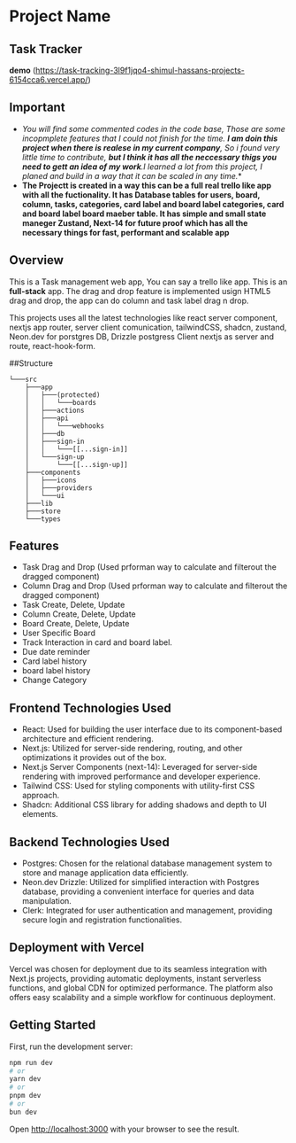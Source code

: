 # Project Name
## Task Tracker  
**demo**  (https://task-tracking-3l9f1jqo4-shimul-hassans-projects-6154cca6.vercel.app/)

## Important
- **You will find some commented codes in the code base, Those are some incopmplete features that I could not finish for the time. ***I am doin this project when there is realese in my current company***, So i found very little time to contribute, **but I think it has all the neccessary thigs you need to gett an idea of my work***.I learned a lot from this project, I planed and build in a way that it can be scaled in any time.** 
- **The Projectt is created in a way this can be a full real trello like app with all the fuctionality. It has Database tables for users, board, column, tasks, categories, card label and board label categories, card and board label board maeber table. It has simple and small state maneger Zustand, Next-14 for future proof which has all the necessary things for fast, performant and scalable app**


## Overview
This is a Task management web app, You can say a trello like app. This is an **full-stack** app. The drag and drop feature is implemented usign HTML5 drag and drop, the app can do column and task label drag n drop. 

This projects uses all the latest technologies like react server component, nextjs app router, server client comunication, tailwindCSS, shadcn, zustand, Neon.dev for porstgres DB, Drizzle postgress Client nextjs as server and route, react-hook-form.

##Structure
```
└───src
    ├───app
    │   ├───(protected)
    │   │   └───boards
    │   ├───actions
    │   ├───api
    │   │   └───webhooks
    │   ├───db
    │   ├───sign-in
    │   │   └───[[...sign-in]]
    │   └───sign-up
    │       └───[[...sign-up]]
    ├───components
    │   ├───icons
    │   ├───providers
    │   └───ui
    ├───lib
    ├───store
    └───types
```

## Features

- Task Drag and Drop (Used prforman way to calculate and filterout the dragged component)
- Column Drag and Drop  (Used prforman way to calculate and filterout the dragged component)
- Task Create, Delete, Update
- Column Create, Delete, Update
- Board Create, Delete, Update
- User Specific Board
- Track Interaction in card and board label.
- Due date reminder
- Card label history
- board label history
- Change Category

## Frontend Technologies Used

- React: Used for building the user interface due to its component-based architecture and efficient rendering.
- Next.js: Utilized for server-side rendering, routing, and other optimizations it provides out of the box.
- Next.js Server Components (next-14): Leveraged for server-side rendering with improved performance and developer experience.
- Tailwind CSS: Used for styling components with utility-first CSS approach.
- Shadcn: Additional CSS library for adding shadows and depth to UI elements.

## Backend Technologies Used

- Postgres: Chosen for the relational database management system to store and manage application data efficiently.
- Neon.dev Drizzle: Utilized for simplified interaction with Postgres database, providing a convenient interface for queries and data manipulation.
- Clerk: Integrated for user authentication and management, providing secure login and registration functionalities.

## Deployment with Vercel

Vercel was chosen for deployment due to its seamless integration with Next.js projects, providing automatic deployments, instant serverless functions, and global CDN for optimized performance. The platform also offers easy scalability and a simple workflow for continuous deployment.


## Getting Started

First, run the development server:

```bash
npm run dev
# or
yarn dev
# or
pnpm dev
# or
bun dev
```

Open [http://localhost:3000](http://localhost:3000) with your browser to see the result.
